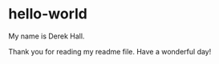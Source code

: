 # hello-world

My name is Derek Hall. 

Thank you for reading my readme file.
Have a wonderful day!


